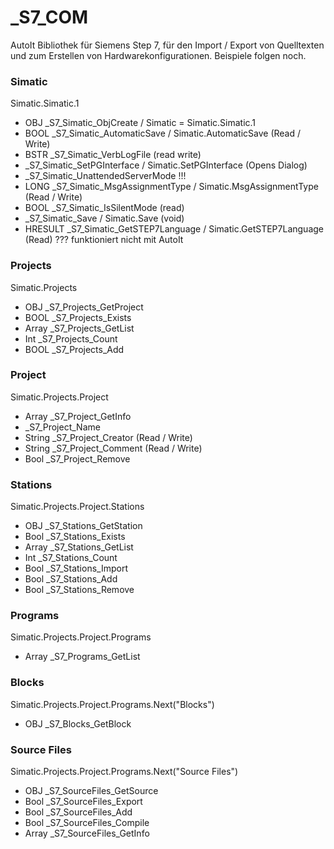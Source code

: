 # _S7_COM
AutoIt Bibliothek für Siemens Step 7, für den Import / Export von Quelltexten und zum Erstellen von Hardwarekonfigurationen. Beispiele folgen noch.


### Simatic
Simatic.Simatic.1
-	OBJ 	_S7_Simatic_ObjCreate / Simatic = Simatic.Simatic.1
-	BOOL 	_S7_Simatic_AutomaticSave / Simatic.AutomaticSave (Read / Write)
-	BSTR 	_S7_Simatic_VerbLogFile (read write)
-	_S7_Simatic_SetPGInterface / Simatic.SetPGInterface (Opens Dialog)
-	_S7_Simatic_UnattendedServerMode !!!
-	LONG 	_S7_Simatic_MsgAssignmentType / Simatic.MsgAssignmentType (Read / Write)
-	BOOL 	_S7_Simatic_IsSilentMode (read)
-	_S7_Simatic_Save / Simatic.Save (void)
-	HRESULT _S7_Simatic_GetSTEP7Language / Simatic.GetSTEP7Language (Read) ??? funktioniert nicht mit AutoIt

### Projects
Simatic.Projects
-	OBJ 	_S7_Projects_GetProject
-	BOOL 	_S7_Projects_Exists
-	Array 	_S7_Projects_GetList
-	Int 	_S7_Projects_Count
-	BOOL 	_S7_Projects_Add

### Project
Simatic.Projects.Project
-	Array 	_S7_Project_GetInfo
-	_S7_Project_Name
-	String	_S7_Project_Creator (Read / Write)
-	String	_S7_Project_Comment (Read / Write)
-	Bool 	_S7_Project_Remove

### Stations
Simatic.Projects.Project.Stations
-	OBJ 	_S7_Stations_GetStation
-	Bool	_S7_Stations_Exists
-	Array	_S7_Stations_GetList
-	Int	_S7_Stations_Count
-	Bool	_S7_Stations_Import
-	Bool	_S7_Stations_Add
- Bool	_S7_Stations_Remove

### Programs
Simatic.Projects.Project.Programs
-	Array 	_S7_Programs_GetList

### Blocks
Simatic.Projects.Project.Programs.Next("Blocks")
-	OBJ	_S7_Blocks_GetBlock

### Source Files
Simatic.Projects.Project.Programs.Next("Source Files")
-	OBJ	_S7_SourceFiles_GetSource
-	Bool	_S7_SourceFiles_Export
-	Bool	_S7_SourceFiles_Add
-	Bool	_S7_SourceFiles_Compile
-	Array	_S7_SourceFiles_GetInfo
